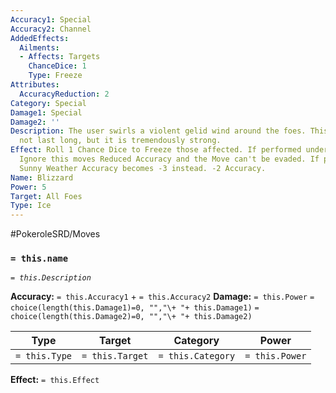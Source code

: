 ```yaml
---
Accuracy1: Special
Accuracy2: Channel
AddedEffects:
  Ailments:
  - Affects: Targets
    ChanceDice: 1
    Type: Freeze
Attributes:
  AccuracyReduction: 2
Category: Special
Damage1: Special
Damage2: ''
Description: The user swirls a violent gelid wind around the foes. This blizzard may
  not last long, but it is tremendously strong.
Effect: Roll 1 Chance Dice to Freeze those affected. If performed under Hail Weather
  Ignore this moves Reduced Accuracy and the Move can't be evaded. If performed under
  Sunny Weather Accuracy becomes -3 instead. -2 Accuracy.
Name: Blizzard
Power: 5
Target: All Foes
Type: Ice
---
```


#PokeroleSRD/Moves

### `= this.name`
*`= this.Description`*

**Accuracy:** `= this.Accuracy1` + `= this.Accuracy2`
**Damage:** `= this.Power` `= choice(length(this.Damage1)=0, "","\+ "+ this.Damage1)` `= choice(length(this.Damage2)=0, "","\+ "+ this.Damage2)`

| Type          | Target          | Category          | Power          |
| ------------- | --------------- | ----------------  | -------------- |
| `= this.Type` | `= this.Target` | `= this.Category` | `= this.Power` | 

**Effect:** `= this.Effect`